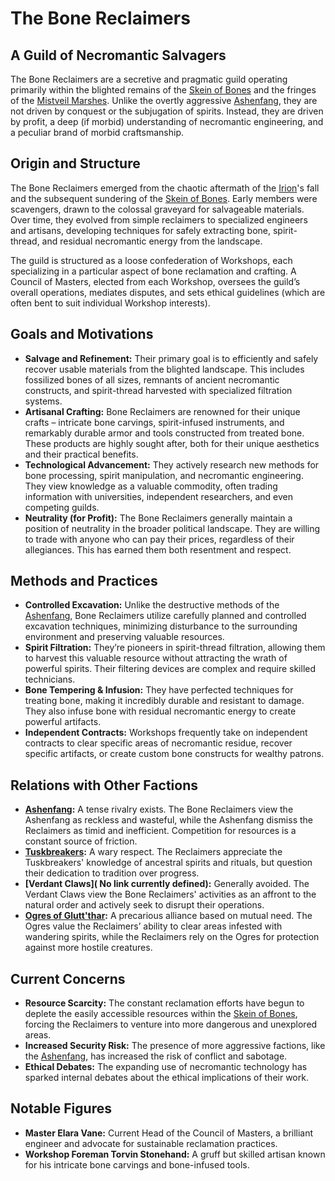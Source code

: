 # The Bone Reclaimers

## A Guild of Necromantic Salvagers

The Bone Reclaimers are a secretive and pragmatic guild operating primarily within the blighted remains of the [Skein of Bones](/geography/region/skein-of-bones.md) and the fringes of the [Mistveil Marshes](/geography/region/mistveil-marshes.md).  Unlike the overtly aggressive [Ashenfang](/structure/society/clan/ashenfang.md), they are not driven by conquest or the subjugation of spirits.  Instead, they are driven by profit, a deep (if morbid) understanding of necromantic engineering, and a peculiar brand of morbid craftsmanship.

## Origin and Structure

The Bone Reclaimers emerged from the chaotic aftermath of the [Irion](/being/deity/irion.md)'s fall and the subsequent sundering of the [Skein of Bones](/geography/region/skein-of-bones.md). Early members were scavengers, drawn to the colossal graveyard for salvageable materials. Over time, they evolved from simple reclaimers to specialized engineers and artisans, developing techniques for safely extracting bone, spirit-thread, and residual necromantic energy from the landscape.

The guild is structured as a loose confederation of Workshops, each specializing in a particular aspect of bone reclamation and crafting. A Council of Masters, elected from each Workshop, oversees the guild’s overall operations, mediates disputes, and sets ethical guidelines (which are often bent to suit individual Workshop interests).

## Goals and Motivations

*   **Salvage and Refinement:** Their primary goal is to efficiently and safely recover usable materials from the blighted landscape. This includes fossilized bones of all sizes, remnants of ancient necromantic constructs, and spirit-thread harvested with specialized filtration systems.
*   **Artisanal Crafting:** Bone Reclaimers are renowned for their unique crafts – intricate bone carvings, spirit-infused instruments, and remarkably durable armor and tools constructed from treated bone. These products are highly sought after, both for their unique aesthetics and their practical benefits.
*   **Technological Advancement:** They actively research new methods for bone processing, spirit manipulation, and necromantic engineering. They view knowledge as a valuable commodity, often trading information with universities, independent researchers, and even competing guilds.
*   **Neutrality (for Profit):** The Bone Reclaimers generally maintain a position of neutrality in the broader political landscape. They are willing to trade with anyone who can pay their prices, regardless of their allegiances. This has earned them both resentment and respect.

## Methods and Practices

*   **Controlled Excavation:** Unlike the destructive methods of the [Ashenfang](/structure/society/clan/ashenfang.md), Bone Reclaimers utilize carefully planned and controlled excavation techniques, minimizing disturbance to the surrounding environment and preserving valuable resources.
*   **Spirit Filtration:** They’re pioneers in spirit-thread filtration, allowing them to harvest this valuable resource without attracting the wrath of powerful spirits. Their filtering devices are complex and require skilled technicians.
*   **Bone Tempering & Infusion:** They have perfected techniques for treating bone, making it incredibly durable and resistant to damage.  They also infuse bone with residual necromantic energy to create powerful artifacts.
*   **Independent Contracts:** Workshops frequently take on independent contracts to clear specific areas of necromantic residue, recover specific artifacts, or create custom bone constructs for wealthy patrons.

## Relations with Other Factions

*   **[Ashenfang](/structure/society/clan/ashenfang.md):** A tense rivalry exists. The Bone Reclaimers view the Ashenfang as reckless and wasteful, while the Ashenfang dismiss the Reclaimers as timid and inefficient. Competition for resources is a constant source of friction.
*   **[Tuskbreakers](/structure/society/profession/tuskbreaker.md):**  A wary respect.  The Reclaimers appreciate the Tuskbreakers' knowledge of ancestral spirits and rituals, but question their dedication to tradition over progress.
*   **[Verdant Claws]( No link currently defined):** Generally avoided. The Verdant Claws view the Bone Reclaimers' activities as an affront to the natural order and actively seek to disrupt their operations.
*   **[Ogres of Glutt'thar](/structure/society/ogres-of-glutt-thar.md):**  A precarious alliance based on mutual need. The Ogres value the Reclaimers’ ability to clear areas infested with wandering spirits, while the Reclaimers rely on the Ogres for protection against more hostile creatures.

## Current Concerns

*   **Resource Scarcity:** The constant reclamation efforts have begun to deplete the easily accessible resources within the [Skein of Bones](/geography/region/skein-of-bones.md), forcing the Reclaimers to venture into more dangerous and unexplored areas.
*   **Increased Security Risk:**  The presence of more aggressive factions, like the [Ashenfang](/structure/society/clan/ashenfang.md), has increased the risk of conflict and sabotage.
*   **Ethical Debates:** The expanding use of necromantic technology has sparked internal debates about the ethical implications of their work.

## Notable Figures

*   **Master Elara Vane:** Current Head of the Council of Masters, a brilliant engineer and advocate for sustainable reclamation practices.
*   **Workshop Foreman Torvin Stonehand:** A gruff but skilled artisan known for his intricate bone carvings and bone-infused tools.
